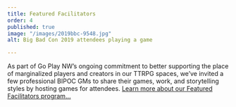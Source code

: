 ```yaml
---
title: Featured Facilitators
order: 4
published: true
image: "/images/2019bbc-9548.jpg"
alt: Big Bad Con 2019 attendees playing a game

---
```

As part of Go Play NW’s ongoing commitment to better supporting the place of marginalized players and creators in our TTRPG spaces, we’ve invited a few professional BIPOC GMs to share their games, work, and storytelling styles by hosting games for attendees. [Learn more about our Featured Facilitators program…](/featured-facilitators/)